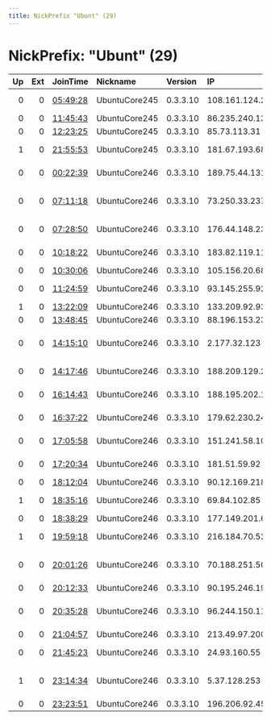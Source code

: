 ```yaml
---
title: NickPrefix "Ubunt" (29)
---
```


# NickPrefix: "Ubunt" (29)

|   Up |   Ext | JoinTime                                                                                            | Nickname      | Version   | IP              | AS                                       | CC   |   ORp |   Dirp | OS    | Contact   |   eFamMembers |
|-----:|------:|:----------------------------------------------------------------------------------------------------|:--------------|:----------|:----------------|:-----------------------------------------|:-----|------:|-------:|:------|:----------|--------------:|
|    0 |     0 | [05:49:28](https://metrics.torproject.org/rs.html#details/C447D041F67291393E48D73CF7062344A9C4FC3C) | UbuntuCore245 | 0.3.3.10  | 108.161.124.203 | TekSavvy Solutions, Inc.                 | ca   | 43179 |      0 | Linux | None      |             1 |
|    0 |     0 | [11:45:43](https://metrics.torproject.org/rs.html#details/804D723C02E2411E105E48C995F258F778C3FA27) | UbuntuCore245 | 0.3.3.10  | 86.235.240.13   | Orange                                   | fr   | 38780 |      0 | Linux | None      |             1 |
|    0 |     0 | [12:23:25](https://metrics.torproject.org/rs.html#details/B11D9E29429A4136B87446373EBAA5D3A1BEAD5E) | UbuntuCore245 | 0.3.3.10  | 85.73.113.31    | OTEnet S.A.                              | gr   | 42897 |      0 | Linux | None      |             1 |
|    1 |     0 | [21:55:53](https://metrics.torproject.org/rs.html#details/52C1E2BB45B4BB4FDD647C0B5E3211CA8B0351D6) | UbuntuCore245 | 0.3.3.10  | 181.67.193.68   | Telefonica del Peru S.A.A.               | pe   | 34077 |      0 | Linux | None      |             1 |
|    0 |     0 | [00:22:39](https://metrics.torproject.org/rs.html#details/1CB43F975C0B36EE1440E19C3DE91612E2208ACF) | UbuntuCore246 | 0.3.3.10  | 189.75.44.131   | Brasil Telecom S/A - Filial Distrito Fed | br   | 33339 |      0 | Linux | None      |             1 |
|    0 |     0 | [07:11:18](https://metrics.torproject.org/rs.html#details/18E8B38E7F658172BCA6823FE1A1BDBB9011BD25) | UbuntuCore246 | 0.3.3.10  | 73.250.33.237   | Comcast Cable Communications, LLC        | us   | 33973 |      0 | Linux | None      |             1 |
|    0 |     0 | [07:28:50](https://metrics.torproject.org/rs.html#details/96B97C7269046D57A82364200A973F52A49D192B) | UbuntuCore246 | 0.3.3.10  | 176.44.148.23   | Saudi Telecom Company JSC                | sa   | 35149 |      0 | Linux | None      |             1 |
|    0 |     0 | [10:18:22](https://metrics.torproject.org/rs.html#details/EB7501A89312B086BF39F887C2374C90CA204F49) | UbuntuCore246 | 0.3.3.10  | 183.82.119.118  | Atria Convergence Technologies pvt ltd   | in   | 36421 |      0 | Linux | None      |             1 |
|    0 |     0 | [10:30:06](https://metrics.torproject.org/rs.html#details/9FBF41043363F352AB1E1AB4EA937351F2805E27) | UbuntuCore246 | 0.3.3.10  | 105.156.20.68   | MT-MPLS                                  | ma   | 34009 |      0 | Linux | None      |             1 |
|    0 |     0 | [11:24:59](https://metrics.torproject.org/rs.html#details/774F228FC2324A8A798C609ACDBB4ED8F9206A66) | UbuntuCore246 | 0.3.3.10  | 93.145.255.92   | Vodafone Italia S.p.A.                   | it   | 39679 |      0 | Linux | None      |             1 |
|    1 |     0 | [13:22:09](https://metrics.torproject.org/rs.html#details/FDE51019BCFEC04F49207BEB1B1118820E22AA8A) | UbuntuCore246 | 0.3.3.10  | 133.209.92.93   | BIGLOBE Inc.                             | jp   | 41337 |      0 | Linux | None      |             1 |
|    0 |     0 | [13:48:45](https://metrics.torproject.org/rs.html#details/0641176266FA68E1583979CC7AD726C0A872D584) | UbuntuCore246 | 0.3.3.10  | 88.196.153.233  | Telia Eesti AS                           | ee   | 36687 |      0 | Linux | None      |             1 |
|    0 |     0 | [14:15:10](https://metrics.torproject.org/rs.html#details/2420C84B603BE0CCF8F2F748E74D97417928599F) | UbuntuCore246 | 0.3.3.10  | 2.177.32.123    | Information Technology Company ITC       | ir   | 38725 |      0 | Linux | None      |             1 |
|    0 |     0 | [14:17:46](https://metrics.torproject.org/rs.html#details/DE2B271F7737BEC40323467B522E6A5DA82FE379) | UbuntuCore246 | 0.3.3.10  | 188.209.129.29  | Didehban Net Company PJS                 | ir   | 39621 |      0 | Linux | None      |             1 |
|    0 |     0 | [16:14:43](https://metrics.torproject.org/rs.html#details/8D453F21EB555EC38F3133CDCF62C096CAA63D39) | UbuntuCore246 | 0.3.3.10  | 188.195.202.150 | Vodafone Kabel Deutschland GmbH          | de   | 40145 |      0 | Linux | None      |             1 |
|    0 |     0 | [16:37:22](https://metrics.torproject.org/rs.html#details/F88CC7B533B916CAFB50E6984D2284FC501D035D) | UbuntuCore246 | 0.3.3.10  | 179.62.230.249  | Red Intercable Digital S.A.              | ar   | 34828 |      0 | Linux | None      |             1 |
|    0 |     0 | [17:05:58](https://metrics.torproject.org/rs.html#details/7406F41D46D2568C49900AF2B50AF1A489716194) | UbuntuCore246 | 0.3.3.10  | 151.241.58.103  | Aria Shatel Company Ltd                  | ir   | 36797 |      0 | Linux | None      |             1 |
|    0 |     0 | [17:20:34](https://metrics.torproject.org/rs.html#details/DBA5E2D53819C21249E56459DD43CEE3790C74D4) | UbuntuCore246 | 0.3.3.10  | 181.51.59.92    | Telmex Colombia S.A.                     | co   | 38383 |      0 | Linux | None      |             1 |
|    0 |     0 | [18:12:04](https://metrics.torproject.org/rs.html#details/E04243B56A1AA8944837EE38B168E1CC02922AE5) | UbuntuCore246 | 0.3.3.10  | 90.12.169.218   | Orange                                   | fr   | 46239 |      0 | Linux | None      |             1 |
|    1 |     0 | [18:35:16](https://metrics.torproject.org/rs.html#details/D7BF6081669C1ED38C054F5BB31D105A44005144) | UbuntuCore246 | 0.3.3.10  | 69.84.102.85    | Atlantic Broadband Finance, LLC          | us   | 42415 |      0 | Linux | None      |             1 |
|    0 |     0 | [18:38:29](https://metrics.torproject.org/rs.html#details/65D77153BDAC192FA9858BFF51CCA20C52D90D6E) | UbuntuCore246 | 0.3.3.10  | 177.149.201.64  | Tim Celular S.A.                         | br   | 33041 |      0 | Linux | None      |             1 |
|    1 |     0 | [19:59:18](https://metrics.torproject.org/rs.html#details/99C48ABDFBF07D56295D354892AD2F1843211CAD) | UbuntuCore246 | 0.3.3.10  | 216.184.70.52   | BRISTOL VIRGINIA UTILITIES               | us   | 40519 |      0 | Linux | None      |             1 |
|    0 |     0 | [20:01:26](https://metrics.torproject.org/rs.html#details/90729C6F49DFE5C2830CA079F42CC7625085E5B9) | UbuntuCore246 | 0.3.3.10  | 70.188.251.50   | Cox Communications Inc.                  | us   | 38331 |      0 | Linux | None      |             1 |
|    0 |     0 | [20:12:33](https://metrics.torproject.org/rs.html#details/1A6BA0F1710311E4C9820C6BAAFA0E39773EA9D5) | UbuntuCore246 | 0.3.3.10  | 90.195.246.197  | Sky UK Limited                           | gb   | 43129 |      0 | Linux | None      |             1 |
|    0 |     0 | [20:35:28](https://metrics.torproject.org/rs.html#details/149862CAF65FD15F6025E8CFEF7FD5B21214DCC8) | UbuntuCore246 | 0.3.3.10  | 96.244.150.119  | MCI Communications Services, Inc. d/b/a  | us   | 42559 |      0 | Linux | None      |             1 |
|    0 |     0 | [21:04:57](https://metrics.torproject.org/rs.html#details/9EACA51C1BC2733DBAAA2B943FADD797674AA5D6) | UbuntuCore246 | 0.3.3.10  | 213.49.97.200   | Proximus NV                              | be   | 45921 |      0 | Linux | None      |             1 |
|    0 |     0 | [21:45:23](https://metrics.torproject.org/rs.html#details/F7B305921BE8F50105BE004BCC20842171567AC9) | UbuntuCore246 | 0.3.3.10  | 24.93.160.55    | Time Warner Cable Internet LLC           | us   | 41649 |      0 | Linux | None      |             1 |
|    1 |     0 | [23:14:34](https://metrics.torproject.org/rs.html#details/D513D9DBCCCA0E0A9345144C713D539C00B96CE4) | UbuntuCore246 | 0.3.3.10  | 5.37.128.253    | Oman Telecommunications Company S.A.O.G  | om   | 46053 |      0 | Linux | None      |             1 |
|    0 |     0 | [23:23:51](https://metrics.torproject.org/rs.html#details/D39279C73EAACD4AD24FA0F7F6A8575DB3AF410E) | UbuntuCore246 | 0.3.3.10  | 196.206.92.45   | MT-MPLS                                  | ma   | 37817 |      0 | Linux | None      |             1 |
